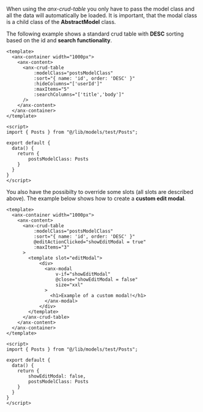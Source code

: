When using the *anx-crud-table* you only have to pass the model class and all the data will automatically be loaded. It is important, that the modal class is a child class of the **AbstractModel** class.  

The following example shows a standard crud table with **DESC** sorting based on the id and **search functionality**.

```vue
<template>
  <anx-container width="1000px">
    <anx-content>
      <anx-crud-table
          :modelClass="postsModelClass"
          :sort="{ name: 'id', order: 'DESC' }"
          :hideColumns="['userId']"
          :maxItems="5"
          :searchColumns="['title','body']"
      />
    </anx-content>
  </anx-container>
</template>

<script>
import { Posts } from "@/lib/models/test/Posts";

export default {
  data() {
    return {
        postsModelClass: Posts
    }
  }
}
</script>
```

You also have the possibilty to override some slots (all slots are described above). The example below shows how to create a **custom edit modal**.

```vue
<template>
  <anx-container width="1000px">
    <anx-content>
      <anx-crud-table
          :modelClass="postsModelClass"
          :sort="{ name: 'id', order: 'DESC' }"
          @editActionClicked="showEditModal = true"
          :maxItems="3"
      >
        <template slot="editModal">
            <div>
              <anx-modal
                  v-if="showEditModal"
                  @close="showEditModal = false"
                  size="xxl"
              >
                <h1>Example of a custom modal!</h1>
              </anx-modal>
            </div>
        </template>
      </anx-crud-table>
    </anx-content>
  </anx-container>
</template>

<script>
import { Posts } from "@/lib/models/test/Posts";

export default {
  data() {
    return {
        showEditModal: false,
        postsModelClass: Posts
    }
  }
}
</script>
```